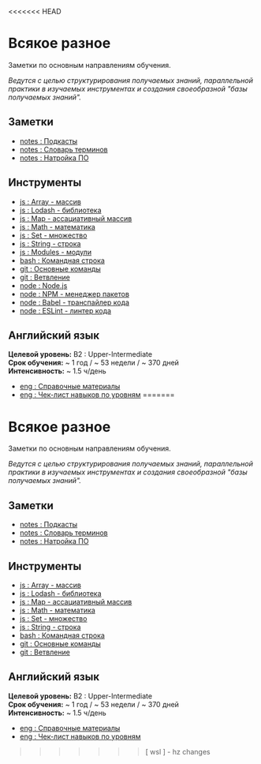 <<<<<<< HEAD
# Всякое разное

Заметки по основным направлениям обучения.

_Ведутся с целью структурирования получаемых знаний, параллельной практики в изучаемых инструментах и создания своеобразной "базы получаемых знаний"._

## Заметки

- [notes : Подкасты](./notes-podcasts.md)
- [notes : Словарь терминов](./notes-dictionary.md)
- [notes : Натройка ПО](./notes-soft.md)

## Инструменты

- [js : Array - массив](./js-array.md)
- [js : Lodash - библиотека](./js-lodash.md)
- [js : Map - ассациативный массив](./js-map.md)
- [js : Math - математика](./js-math.md)
- [js : Set - множество](./js-set.md)
- [js : String - строка](./js-string.md)
- [js : Modules - модули](./js-modules.md)
- [bash : Командная строка](./bash.md)
- [git : Основные команды](./git.md)
- [git : Ветвление](./git-branch.md)
- [node : Node.js](./node.md)
- [node : NPM - менеджер пакетов](./node-npm.md)
- [node : Babel - транспайлер кода](./node-babel.md)
- [node : ESLint - линтер кода](./node-eslint.md)

## Английский язык

**Целевой уровень:** B2 : Upper-Intermediate  
**Срок обучения:** ~ 1 год / ~ 53 недели / ~ 370 дней  
**Интенсивность:** ~ 1.5 ч/день

- [eng : Справочные материалы](./eng-sources.md)
- [eng : Чек-лист навыков по уровням](./eng-levels.md)
=======
# Всякое разное

Заметки по основным направлениям обучения.

_Ведутся с целью структурирования получаемых знаний, параллельной практики в изучаемых инструментах и создания своеобразной "базы получаемых знаний"._

## Заметки

- [notes : Подкасты](./notes-podcasts.md)
- [notes : Словарь терминов](./notes-dictionary.md)
- [notes : Натройка ПО](./notes-soft.md)

## Инструменты

- [js : Array - массив](./js-array.md)
- [js : Lodash - библиотека](./js-lodash.md)
- [js : Map - ассациативный массив](./js-map.md)
- [js : Math - математика](./js-math.md)
- [js : Set - множество](./js-set.md)
- [js : String - строка](./js-string.md)
- [bash : Командная строка](./bash.md)
- [git : Основные команды](./git.md)
- [git : Ветвление](./git-branch.md)

## Английский язык

**Целевой уровень:** B2 : Upper-Intermediate  
**Срок обучения:** ~ 1 год / ~ 53 недели / ~ 370 дней  
**Интенсивность:** ~ 1.5 ч/день

- [eng : Справочные материалы](./eng-sources.md)
- [eng : Чек-лист навыков по уровням](./eng-levels.md)
>>>>>>> [ wsl ] - hz changes
